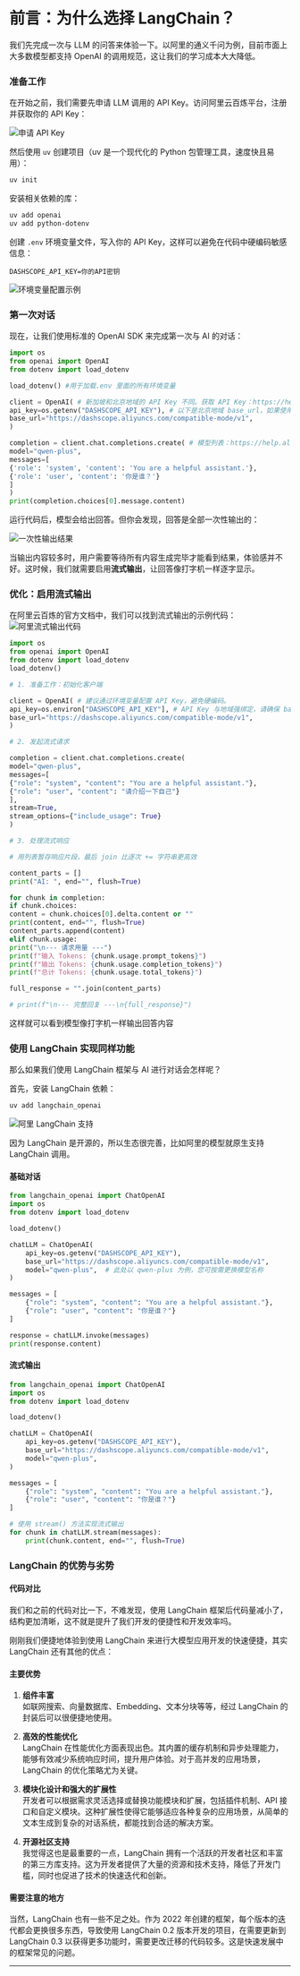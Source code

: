 # 前言：为什么选择 LangChain？

我们先完成一次与 LLM 的问答来体验一下。以阿里的通义千问为例，目前市面上大多数模型都支持 OpenAI 的调用规范，这让我们的学习成本大大降低。

### 准备工作

在开始之前，我们需要先申请 LLM 调用的 API Key。访问阿里云百炼平台，注册并获取你的 API Key：

![申请 API Key](images/image1.png)

然后使用 `uv` 创建项目（uv 是一个现代化的 Python 包管理工具，速度快且易用）：

```bash
uv init
```

安装相关依赖的库：

```bash
uv add openai
uv add python-dotenv
```

创建 `.env` 环境变量文件，写入你的 API Key，这样可以避免在代码中硬编码敏感信息：

```
DASHSCOPE_API_KEY=你的API密钥
```

![环境变量配置示例](images/image2.png)

### 第一次对话

现在，让我们使用标准的 OpenAI SDK 来完成第一次与 AI 的对话：

```python
import os
from openai import OpenAI
from dotenv import load_dotenv

load_dotenv() #用于加载.env 里面的所有环境变量

client = OpenAI( # 新加坡和北京地域的 API Key 不同。获取 API Key：https://help.aliyun.com/zh/model-studio/get-api-key
api_key=os.getenv("DASHSCOPE_API_KEY"), # 以下是北京地域 base_url，如果使用新加坡地域的模型，需要将 base_url 替换为：https://dashscope-intl.aliyuncs.com/compatible-mode/v1
base_url="https://dashscope.aliyuncs.com/compatible-mode/v1",
)

completion = client.chat.completions.create( # 模型列表：https://help.aliyun.com/zh/model-studio/getting-started/models
model="qwen-plus",
messages=[
{'role': 'system', 'content': 'You are a helpful assistant.'},
{'role': 'user', 'content': '你是谁？'}
]
)
print(completion.choices[0].message.content)
```

运行代码后，模型会给出回答。但你会发现，回答是全部一次性输出的：

![一次性输出结果](images/image3.png)

当输出内容较多时，用户需要等待所有内容生成完毕才能看到结果，体验感并不好。这时候，我们就需要启用**流式输出**，让回答像打字机一样逐字显示。

### 优化：启用流式输出

在阿里云百炼的官方文档中，我们可以找到流式输出的示例代码：
![阿里流式输出代码](images/image4.png)

```python
import os
from openai import OpenAI
from dotenv import load_dotenv
load_dotenv()

# 1. 准备工作：初始化客户端

client = OpenAI( # 建议通过环境变量配置 API Key，避免硬编码。
api_key=os.environ["DASHSCOPE_API_KEY"], # API Key 与地域强绑定，请确保 base_url 与 API Key 的地域一致。
base_url="https://dashscope.aliyuncs.com/compatible-mode/v1",
)

# 2. 发起流式请求

completion = client.chat.completions.create(
model="qwen-plus",
messages=[
{"role": "system", "content": "You are a helpful assistant."},
{"role": "user", "content": "请介绍一下自己"}
],
stream=True,
stream_options={"include_usage": True}
)

# 3. 处理流式响应

# 用列表暂存响应片段，最后 join 比逐次 += 字符串更高效

content_parts = []
print("AI: ", end="", flush=True)

for chunk in completion:
if chunk.choices:
content = chunk.choices[0].delta.content or ""
print(content, end="", flush=True)
content_parts.append(content)
elif chunk.usage:
print("\n--- 请求用量 ---")
print(f"输入 Tokens: {chunk.usage.prompt_tokens}")
print(f"输出 Tokens: {chunk.usage.completion_tokens}")
print(f"总计 Tokens: {chunk.usage.total_tokens}")

full_response = "".join(content_parts)

# print(f"\n--- 完整回复 ---\n{full_response}")
```

这样就可以看到模型像打字机一样输出回答内容

### 使用 LangChain 实现同样功能

那么如果我们使用 LangChain 框架与 AI 进行对话会怎样呢？

首先，安装 LangChain 依赖：

```bash
uv add langchain_openai
```

![阿里 LangChain 支持](images/image5.png)

因为 LangChain 是开源的，所以生态很完善，比如阿里的模型就原生支持 LangChain 调用。

#### 基础对话

```python
from langchain_openai import ChatOpenAI
import os
from dotenv import load_dotenv

load_dotenv()

chatLLM = ChatOpenAI(
    api_key=os.getenv("DASHSCOPE_API_KEY"),
    base_url="https://dashscope.aliyuncs.com/compatible-mode/v1",
    model="qwen-plus",  # 此处以 qwen-plus 为例，您可按需更换模型名称
)

messages = [
    {"role": "system", "content": "You are a helpful assistant."},
    {"role": "user", "content": "你是谁？"}
]

response = chatLLM.invoke(messages)
print(response.content)
```

#### 流式输出

```python
from langchain_openai import ChatOpenAI
import os
from dotenv import load_dotenv

load_dotenv()

chatLLM = ChatOpenAI(
    api_key=os.getenv("DASHSCOPE_API_KEY"),
    base_url="https://dashscope.aliyuncs.com/compatible-mode/v1",
    model="qwen-plus",
)

messages = [
    {"role": "system", "content": "You are a helpful assistant."},
    {"role": "user", "content": "你是谁？"}
]

# 使用 stream() 方法实现流式输出
for chunk in chatLLM.stream(messages):
    print(chunk.content, end="", flush=True)
```

### LangChain 的优势与劣势

#### 代码对比

我们和之前的代码对比一下，不难发现，使用 LangChain 框架后代码量减小了，结构更加清晰，这不就是提升了我们开发的便捷性和开发效率吗。

刚刚我们便捷地体验到使用 LangChain 来进行大模型应用开发的快速便捷，其实 LangChain 还有其他的优点：

#### 主要优势

1. **组件丰富**  
   如联网搜索、向量数据库、Embedding、文本分块等等，经过 LangChain 的封装后可以很便捷地使用。

2. **高效的性能优化**  
   LangChain 在性能优化方面表现出色。其内置的缓存机制和异步处理能力，能够有效减少系统响应时间，提升用户体验。对于高并发的应用场景，LangChain 的优化策略尤为关键。

3. **模块化设计和强大的扩展性**  
   开发者可以根据需求灵活选择或替换功能模块和扩展，包括插件机制、API 接口和自定义模块。这种扩展性使得它能够适应各种复杂的应用场景，从简单的文本生成到复杂的对话系统，都能找到合适的解决方案。

4. **开源社区支持**  
   我觉得这也是最重要的一点，LangChain 拥有一个活跃的开发者社区和丰富的第三方库支持。这为开发者提供了大量的资源和技术支持，降低了开发门槛，同时也促进了技术的快速迭代和创新。

#### 需要注意的地方

当然，LangChain 也有一些不足之处。作为 2022 年创建的框架，每个版本的迭代都会更换很多东西，导致使用 LangChain 0.2 版本开发的项目，在需要更新到 LangChain 0.3 以获得更多功能时，需要更改迁移的代码较多。这是快速发展中的框架常见的问题。

---